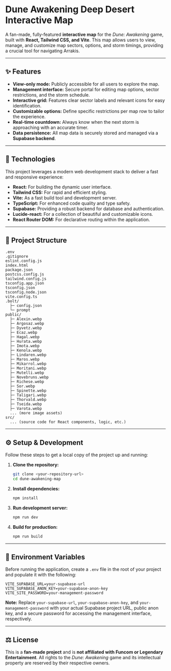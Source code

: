 # Dune Awakening Deep Desert Interactive Map

A fan-made, fully-featured **interactive map** for the _Dune: Awakening_ game, built with **React, Tailwind CSS, and Vite**. This map allows users to view, manage, and customize map sectors, options, and storm timings, providing a crucial tool for navigating Arrakis.

---

## ✨ Features

- **View-only mode:** Publicly accessible for all users to explore the map.
- **Management interface:** Secure portal for editing map options, sector restrictions, and the storm schedule.
- **Interactive grid:** Features clear sector labels and relevant icons for easy identification.
- **Customizable options:** Define specific restrictions per map row to tailor the experience.
- **Real-time countdown:** Always know when the next storm is approaching with an accurate timer.
- **Data persistence:** All map data is securely stored and managed via a **Supabase backend**.

---

## 🚀 Technologies

This project leverages a modern web development stack to deliver a fast and responsive experience:

- **React:** For building the dynamic user interface.
- **Tailwind CSS:** For rapid and efficient styling.
- **Vite:** As a fast build tool and development server.
- **TypeScript:** For enhanced code quality and type safety.
- **Supabase:** Providing a robust backend for database and authentication.
- **Lucide-react:** For a collection of beautiful and customizable icons.
- **React Router DOM:** For declarative routing within the application.

---

## 📁 Project Structure

```
.env
.gitignore
eslint.config.js
index.html
package.json
postcss.config.js
tailwind.config.js
tsconfig.app.json
tsconfig.json
tsconfig.node.json
vite.config.ts
.bolt/
  ├─ config.json
  └─ prompt
public/
  ├─ Alexin.webp
  ├─ Argosaz.webp
  ├─ Dyvetz.webp
  ├─ Ecaz.webp
  ├─ Hagal.webp
  ├─ Hurata.webp
  ├─ Imota.webp
  ├─ Kenola.webp
  ├─ Lindaren.webp
  ├─ Maros.webp
  ├─ Mikarrol.webp
  ├─ Moritani.webp
  ├─ Mutelli.webp
  ├─ Novebruns.webp
  ├─ Richese.webp
  ├─ Sor.webp
  ├─ Spinette.webp
  ├─ Taligari.webp
  ├─ Thorvald.webp
  ├─ Tseida.webp
  ├─ Varota.webp
  ... (more image assets)
src/
  ... (source code for React components, logic, etc.)
```

---

## ⚙️ Setup & Development

Follow these steps to get a local copy of the project up and running:

1.  **Clone the repository:**

    ```bash
    git clone <your-repository-url>
    cd dune-awakening-map
    ```

2.  **Install dependencies:**

    ```bash
    npm install
    ```

3.  **Run development server:**

    ```bash
    npm run dev
    ```

4.  **Build for production:**

    ```bash
    npm run build
    ```

---

## 🔑 Environment Variables

Before running the application, create a `.env` file in the root of your project and populate it with the following:

```env
VITE_SUPABASE_URL=your-supabase-url
VITE_SUPABASE_ANON_KEY=your-supabase-anon-key
VITE_SITE_PASSWORD=your-management-password
```

**Note:** Replace `your-supabase-url`, `your-supabase-anon-key`, and `your-management-password` with your actual Supabase project URL, public anon key, and a secure password for accessing the management interface, respectively.

---

## ⚖️ License

This is a **fan-made project** and is **not affiliated with Funcom or Legendary Entertainment**. All rights to the _Dune: Awakening_ game and its intellectual property are reserved by their respective owners.
